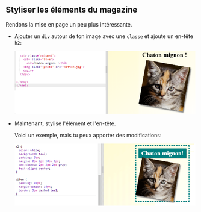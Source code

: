 ## Styliser les éléments du magazine

Rendons la mise en page un peu plus intéressante.

+ Ajouter un `div` autour de ton image avec une `classe` et ajoute un en-tête `h2`:
    
    ![capture d'écran](images/magazine-item.png)

+ Maintenant, stylise l'élément et l'en-tête.
    
    Voici un exemple, mais tu peux apporter des modifications:
    
    ![capture d'écran](images/magazine-item-style.png)